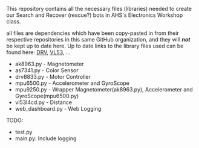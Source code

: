 This repository contains all the necessary files (libraries) needed to create
our Search and Recover (rescue?) bots in AHS's Electronics Workshop class.


all files are dependencies which have been copy-pasted in from their respective repositories in this same GitHub organization, and they will ***not*** be kept up to date here.
Up to date links to the library files used can be found here: [DRV](https://github.com/AHSPC/DRV8833_micropython), [VL53](https://github.com/AHSPC/VL53L4CD_micropython), ...

- ak8963.py - Magnetometer
- as7341.py - Color Sensor
- drv8833.py - Motor Controller
- mpu6500.py - Accelerometer and GyroScope
- mpu9250.py - Wrapper Magnetometer(ak8963.py), Accelerometer and GyroScope(mpu6500.py)
- vl53l4cd.py - Distance
- web_dashboard.py - Web Logging

TODO:
- test.py
- main.py: Include logging
